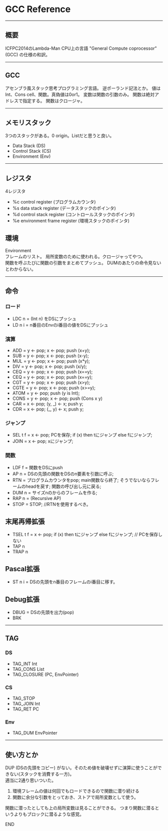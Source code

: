# GCC Reference

----------

## 概要
ICFPC2014のLambda-Man CPU上の言語 "General Compute coprocessor" (GCC) の仕様の和訳。

----------

## GCC
アセンブラ風スタック思考プログラミング言語。
逆ポーランド記法とか。
値はInt、Cons cell、関数。真偽値は0or1。
変数は関数の引数のみ。
関数は絶対アドレスで指定する。
関数はクロージャ。  

----------



## メモリスタック
3つのスタックがある。0 origin。Listだと思うと良い。

* Data Stack (DS)
* Control Stack (CS)
* Environment (Env)

----------


## レジスタ
4レジスタ

* %c control register (プログラムカウンタ)
* %s data stack register (データスタックのポインタ)
* %d control stack register (コントロールスタックのポインタ)
* %e environment frame register (環境スタックのポインタ)

## 環境
Environment  
フレームのリスト。
局所変数のために使われる。クロージャってやつ。  
関数を呼ぶたびに関数の引数をまとめてプッシュ。
DUMのあたりの命令見ないとわからない。


----------

## 命令
### ロード
* LDC n = (Int n) をDSにプッシュ
* LD n i = n番目のEnvのi番目の値をDSにプッシュ

### 演算
* ADD = y <- pop; x <- pop; push (x+y);
* SUB = y <- pop; x <- pop; push (x-y);
* MUL = y <- pop; x <- pop; push (x*y);
* DIV = y <- pop; x <- pop; push (x/y);
* CEQ = y <- pop; x <- pop; push (x==y);
* CEQ = y <- pop; x <- pop; push (x==y);
* CGT = y <- pop; x <- pop; push (x>y);
* CGTE = y <- pop; x <- pop; push (x>=y);
* ATOM = y <- pop; push (y is Int);
* CONS = y <- pop; x <- pop; push (Cons x y)
* CAR = x <- pop; (y, _) <- x; push y;
* CDR = x <- pop; (_, y) <- x; push y;

### ジャンプ
* SEL t f = x <- pop; PCを保存; if (x) then tにジャンプ else fにジャンプ;
* JOIN = x <- pop; xにジャンプ;

### 関数
* LDF f = 関数をDSにpush
* AP n = DSの先頭の関数をDSのn要素を引数に呼ぶ;
* RTN = プログラムカウンタをpop; main関数なら終了; そうでないならフレームのheadを戻す; 関数の呼び出し元に戻る;
* DUM n = サイズnのからのフレームを作る;
* RAP n = (Recursive AP) 
* STOP = STOP; //RTNを使用するべき。

## 末尾再帰拡張
* TSEL t f = x <- pop; if (x) then tにジャンプ else fにジャンプ; // PCを保存しない
* TAP n
* TRAP n

## Pascal拡張
* ST n i = DSの先頭をn番目のフレームのi番目に移す。

## Debug拡張
* DBUG = DSの先頭を出力(pop)
* BRK


----------

## TAG
### DS

* TAG_INT Int
* TAG_CONS List
* TAG_CLOSURE (PC, EnvPointer)

### CS

* TAG_STOP
* TAG_JOIN Int
* TAG_RET PC

### Env

* TAG_DUM EnvPointer



----------


## 使い方とか
DUP (DSの先頭をコピー) がない。そのため値を破壊せずに演算に使うことができない(スタックを消費する一方)。  
適当に2通り思いついた。

1. 環境フレームの値は何回でもロードできるので関数に潜り続ける
2. 関数に余分な引数をとっておき、ストアで局所変数として使う。

関数に潜ったとしても上の局所変数は見ることができる。
つまり関数に潜るというよりもブロックに潜るような感覚。



END  
